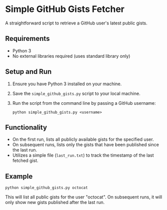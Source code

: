 # Simple GitHub Gists Fetcher

A straightforward script to retrieve a GitHub user's latest public gists.

## Requirements

- Python 3
- No external libraries required (uses standard library only)

## Setup and Run

1. Ensure you have Python 3 installed on your machine.
2. Save the `simple_github_gists.py` script to your local machine.
3. Run the script from the command line by passing a GitHub username:

   ```
   python simple_github_gists.py <username>
   ```

## Functionality

- On the first run, lists all publicly available gists for the specified user.
- On subsequent runs, lists only the gists that have been published since the last run.
- Utilizes a simple file (`last_run.txt`) to track the timestamp of the last fetched gist.

## Example

```
python simple_github_gists.py octocat
```

This will list all public gists for the user "octocat". On subsequent runs, it will only show new gists published after the last run.